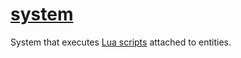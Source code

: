 # [system](system.hpp)

System that executes [Lua scripts](../data/scripts.md) attached to entities.
